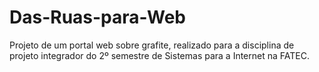 # Das-Ruas-para-Web
Projeto de um portal web sobre grafite, realizado para a disciplina de projeto integrador do 2º semestre de Sistemas para a Internet na FATEC.

